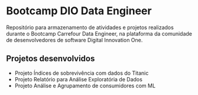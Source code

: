 # Bootcamp DIO Data Engineer
Repositório para armazenamento de atividades e projetos realizados durante o Bootcamp Carrefour Data Engineer, na plataforma da comunidade de desenvolvedores de software Digital Innovation One.

## Projetos desenvolvidos 
- Projeto Índices de sobrevivência com dados do Titanic 
- Projeto Relatório para Análise Exploratória de Dados
- Projeto Análise e Agrupamento de consumidores com ML
